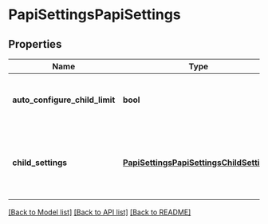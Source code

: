 # PapiSettingsPapiSettings

## Properties
Name | Type | Description | Notes
------------ | ------------- | ------------- | -------------
**auto_configure_child_limit** | **bool** | If true, PAPI automatically configures the child limit. | [optional] [default to True]
**child_settings** | [**PapiSettingsPapiSettingsChildSettings**](PapiSettingsPapiSettingsChildSettings.md) | This schema describes various values related to PAPI children. | [optional] 

[[Back to Model list]](../README.md#documentation-for-models) [[Back to API list]](../README.md#documentation-for-api-endpoints) [[Back to README]](../README.md)



